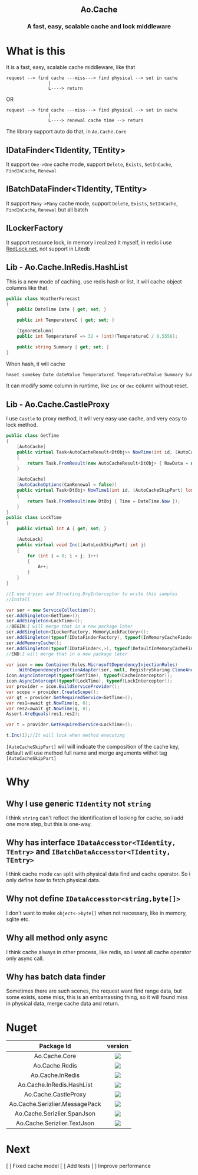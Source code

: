 <h2 style="text-align:center">
Ao.Cache
</h2>
<h3 style="text-align:center">
A fast, easy, scalable cache and lock middleware
</h3>

<div>

</div>

# What is this

It is a fast, easy, scalable cache middleware, like that

```
request --> find cache ---miss---> find physical --> set in cache
                |
                L----> return
```

OR

```
request --> find cache ---miss---> find physical --> set in cache
                |
                L----> renewal cache time --> return
```

The library support auto do that, in `Ao.Cache.Core`

## IDataFinder<TIdentity, TEntity>

It support `One->One` cache mode, support `Delete`, `Exists`, `SetInCache`, `FindInCache`, `Renewal`

## IBatchDataFinder<TIdentity, TEntity>

It support `Many->Many` cache mode, support `Delete`, `Exists`, `SetInCache`, `FindInCache`, `Renewal` but all batch

## ILockerFactory

It support resource lock, in memory i realized it myself, in redis i use [RedLock.net](https://github.com/samcook/RedLock.net), not support in Litedb

## Lib - Ao.Cache.InRedis.HashList

This is a new mode of caching, use redis hash or list, it will cache object columns like that.

```csharp
public class WeatherForecast
{
    public DateTime Date { get; set; }

    public int TemperatureC { get; set; }

    [IgnoreColumn]
    public int TemperatureF => 32 + (int)(TemperatureC / 0.5556);

    public string Summary { get; set; }
}
```

When hash, it will cache

```cmd
hmset somekey Date dateValue TemperatureC TemperatureCValue Summary SummaryValue
```

It can modify some column in runtime, like `inc` or `dec` column without reset.

## Lib - Ao.Cache.CastleProxy

I use `Castle` to proxy method, it will very easy use cache, and very easy to lock method.

```csharp
public class GetTime
{
    [AutoCache]
    public virtual Task<AutoCacheResult<DtObj>> NowTime(int id, [AutoCacheSkipPart] double dd)
    {
        return Task.FromResult(new AutoCacheResult<DtObj> { RawData = new DtObj { Time = DateTime.Now } });
    }

    [AutoCache]
    [AutoCacheOptions(CanRenewal = false)]
    public virtual Task<DtObj> NowTime1(int id, [AutoCacheSkipPart] long dd)
    {
        return Task.FromResult(new DtObj { Time = DateTime.Now });
    }
}
public class LockTime
{
    public virtual int A { get; set; }

    [AutoLock]
    public virtual void Inc([AutoLockSkipPart] int j)
    {
        for (int i = 0; i < j; i++)
        {
            A++;
        }
    }
}

//I use dryioc and Structing.DryInterceptor to write this samples
//Install 

var ser = new ServiceCollection();
ser.AddSingleton<GetTime>();
ser.AddSingleton<LockTime>();       
//BEGIN:I will merge that in a new package later
ser.AddSingleton<ILockerFactory, MemoryLockFactory>();
ser.AddSingleton(typeof(IDataFinderFactory), typeof(InMemoryCacheFinderFactory));
ser.AddMemoryCache();
ser.AddSingleton(typeof(IDataFinder<,>), typeof(DefaultInMemoryCacheFinder<,>));
//END:I will merge that in a new package later

var icon = new Container(Rules.MicrosoftDependencyInjectionRules)
    .WithDependencyInjectionAdapter(ser, null, RegistrySharing.CloneAndDropCache);
icon.AsyncIntercept(typeof(GetTime), typeof(CacheInterceptor));
icon.AsyncIntercept(typeof(LockTime), typeof(LockInterceptor));
var provider = icon.BuildServiceProvider();
var scope = provider.CreateScope();
var gt = provider.GetRequiredService<GetTime>();
var res1=await gt.NowTime(q, 0);
var res2=await gt.NowTime(q, 0);
Assert.AreEquals(res1,res2);

var t = provider.GetRequiredService<LockTime>();

t.Inc(1);//It will lock when method executing
```

`[AutoCacheSkipPart]` will will indicate the composition of the cache key, default will use method full name and merge arguments withot tag `[AutoCacheSkipPart]`



# Why

## Why I use generic `TIdentity` not `string`

I think `string` can't reflect the identification of looking for cache, so i add one more step, but this is one-way.

## Why has interface `IDataAccesstor<TIdentity, TEntry>` and `IBatchDataAccesstor<TIdentity, TEntry>`

I think cache mode `can` split with physical data find and cache operator. So i only define how to fetch physical data.

## Why not define `IDataAccesstor<string,byte[]>`

I don't want to make `object<->byte[]` when not necessary, like in memory, sqlite etc.

## Why all method only async

I think cache always in other process, like redis, so i want all cache operator only async call. 

## Why has batch data finder

Sometimes there are such scenes, the request want find range data, but some exists, some miss, this is an embarrassing thing, so it will found miss in physical data, merge cache data and return.

# Nuget

|Package Id|version|
|:-:|:-:|
|Ao.Cache.Core|![](https://img.shields.io/nuget/dt/Ao.Cache.Core)|
|Ao.Cache.Redis|![](https://img.shields.io/nuget/dt/Ao.Cache.InMemory)|
|Ao.Cache.InRedis|![](https://img.shields.io/nuget/dt/Ao.Cache.InRedis)|
|Ao.Cache.InRedis.HashList|![](https://img.shields.io/nuget/dt/Ao.Cache.InRedis.HashList)|
|Ao.Cache.CastleProxy|![](https://img.shields.io/nuget/dt/Ao.Cache.CastleProxy)|
|Ao.Cache.Serizlier.MessagePack|![](https://img.shields.io/nuget/dt/Ao.Cache.Serizlier.MessagePack)|
|Ao.Cache.Serizlier.SpanJson|![](https://img.shields.io/nuget/dtAo.Cache.Serizlier.SpanJson)|
|Ao.Cache.Serizlier.TextJson|![](https://img.shields.io/nuget/dt/Ao.Cache.Serizlier.TextJson)|

# Next

[ ] Fixed cache model
[ ] Add tests
[ ] Improve performance